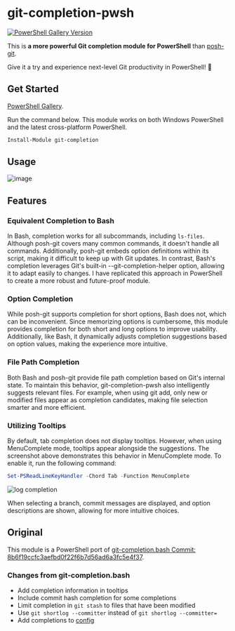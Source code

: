 # git-completion-pwsh

[![PowerShell Gallery Version](https://img.shields.io/powershellgallery/v/git-completion)](https://www.powershellgallery.com/packages/git-completion)

This is **a more powerful Git completion module for PowerShell** than [posh-git](https://github.com/dahlbyk/posh-git).

Give it a try and experience next-level Git productivity in PowerShell! 🚀

## Get Started

[PowerShell Gallery](https://www.powershellgallery.com/packages/git-completion).

Run the command below. This module works on both Windows PowerShell and the latest cross-platform PowerShell.

```powershell
Install-Module git-completion
```

## Usage

![image](https://github.com/user-attachments/assets/6d702fe0-5084-4dbf-8b62-3e7c99a6b087)

## Features

### Equivalent Completion to Bash

In Bash, completion works for all subcommands, including `ls-files`. Although posh-git covers many common commands, it doesn't handle all commands. Additionally, posh-git embeds option definitions within its script, making it difficult to keep up with Git updates. In contrast, Bash's completion leverages Git's built-in --git-completion-helper option, allowing it to adapt easily to changes. I have replicated this approach in PowerShell to create a more robust and future-proof module.

### Option Completion
While posh-git supports completion for short options, Bash does not, which can be inconvenient. Since memorizing options is cumbersome, this module provides completion for both short and long options to improve usability.
Additionally, like Bash, it dynamically adjusts completion suggestions based on option values, making the experience more intuitive.

### File Path Completion
Both Bash and posh-git provide file path completion based on Git's internal state. To maintain this behavior, git-completion-pwsh also intelligently suggests relevant files. For example, when using git add, only new or modified files appear as completion candidates, making file selection smarter and more efficient.

### Utilizing Tooltips
By default, tab completion does not display tooltips. However, when using MenuComplete mode, tooltips appear alongside the suggestions. The screenshot above demonstrates this behavior in MenuComplete mode.
To enable it, run the following command:

```powershell
Set-PSReadLineKeyHandler -Chord Tab -Function MenuComplete
```

![log completion](https://github.com/user-attachments/assets/f8327f31-58f8-46cd-af75-97392a0f5cc9)

When selecting a branch, commit messages are displayed, and option descriptions are shown, allowing for more intuitive choices.

## Original

This module is a PowerShell port of [git-completion.bash Commit: 8b6f19ccfc3aefbd0f22f6b7d56ad6a3fc5e4f37](https://github.com/git/git/blob/8b6f19ccfc3aefbd0f22f6b7d56ad6a3fc5e4f37/contrib/completion/git-completion.bash).

### Changes from **git-completion.bash**
- Add completion information in tooltips
- Include commit hash completion for some completions
- Limit completion in `git stash` to files that have been modified
- Use `git shortlog --committer` instead of `git shortlog --committer=`
- Add completions to [config](src/Complete/SubCommand/Config.ps1#L316)
